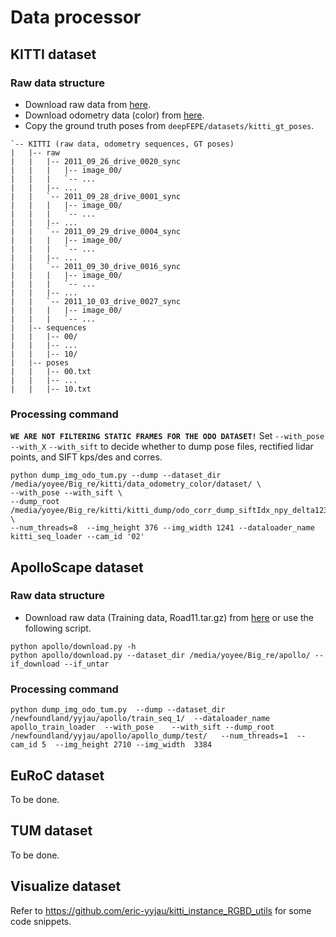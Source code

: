 # Data processor

## KITTI dataset
### Raw data structure
- Download raw data from [here](http://www.cvlibs.net/datasets/kitti/raw_data.php).
- Download odometry data (color) from [here](http://www.cvlibs.net/datasets/kitti/eval_odometry.php).
- Copy the ground truth poses from `deepFEPE/datasets/kitti_gt_poses`.
```
`-- KITTI (raw data, odometry sequences, GT poses)
|   |-- raw
|   |   |-- 2011_09_26_drive_0020_sync
|   |   |   |-- image_00/
|   |   |   `-- ...
|   |   |-- ...
|   |   `-- 2011_09_28_drive_0001_sync
|   |   |   |-- image_00/
|   |   |   `-- ...
|   |   |-- ...
|   |   `-- 2011_09_29_drive_0004_sync
|   |   |   |-- image_00/
|   |   |   `-- ...
|   |   |-- ...
|   |   `-- 2011_09_30_drive_0016_sync
|   |   |   |-- image_00/
|   |   |   `-- ...
|   |   |-- ...
|   |   `-- 2011_10_03_drive_0027_sync
|   |   |   |-- image_00/
|   |   |   `-- ...
|   |-- sequences
|   |   |-- 00/
|   |   |-- ...
|   |   |-- 10/
|   |-- poses
|   |   |-- 00.txt
|   |   |-- ...
|   |   |-- 10.txt

```
### Processing command
**``WE ARE NOT FILTERING STATIC FRAMES FOR THE ODO DATASET!``**
Set ``--with_pose`` ``--with_X`` ``--with_sift`` to decide whether to dump pose files, rectified lidar points, and SIFT kps/des and corres.
```
python dump_img_odo_tum.py --dump --dataset_dir /media/yoyee/Big_re/kitti/data_odometry_color/dataset/ \
--with_pose --with_sift \
--dump_root /media/yoyee/Big_re/kitti/kitti_dump/odo_corr_dump_siftIdx_npy_delta1235810_test_0713 \
--num_threads=8  --img_height 376 --img_width 1241 --dataloader_name kitti_seq_loader --cam_id '02'
```

## ApolloScape dataset
### Raw data structure
- Download raw data (Training data, Road11.tar.gz) from [here](http://apolloscape.auto/self_localization.html) or use the following script.
```
python apollo/download.py -h
python apollo/download.py --dataset_dir /media/yoyee/Big_re/apollo/ --if_download --if_untar
```

### Processing command
```
python dump_img_odo_tum.py  --dump --dataset_dir /newfoundland/yyjau/apollo/train_seq_1/  --dataloader_name  apollo_train_loader  --with_pose    --with_sift --dump_root /newfoundland/yyjau/apollo/apollo_dump/test/   --num_threads=1  --cam_id 5  --img_height 2710 --img_width  3384 
```

## EuRoC dataset
To be done.
## TUM dataset
To be done.

## Visualize dataset
Refer to https://github.com/eric-yyjau/kitti_instance_RGBD_utils for some code snippets.


